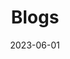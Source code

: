 ---
title: "Blogs"
date: 2023-06-01
layout: "archives"
slug: "blogs"
menu:
    main:
        weight: 3
        params: 
            icon: archives
---